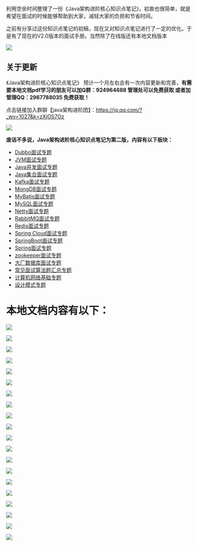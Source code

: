 利用空余时间整理了一份《Java架构进阶核心知识点笔记》，初衷也很简单，就是希望在面试的时候能够帮助到大家，减轻大家的负担和节省时间。

之前有分享过这份知识点笔记的初稿，现在又对知识点笔记进行了一定的优化。于是有了现在的V2.0版本的面试手册。当然除了在线版还有本地文档版本

![](https://upload-images.jianshu.io/upload_images/11474088-1d457512352d1efa.png?imageMogr2/auto-orient/strip%7CimageView2/2/w/1240)

## 关于更新
《Java架构进阶核心知识点笔记》 预计一个月左右会有一次内容更新和完善，**有需要本地文档pdf学习的朋友可以加Q群：924964688 管理处可以免费获取 或者加管理QQ：2967788035 免费获取！**

点击链接加入群聊【java架构进阶团】：https://jq.qq.com/?_wv=1027&k=zXjOS7Oz

![](https://upload-images.jianshu.io/upload_images/11474088-168cbaf1cd3ef804.png?imageMogr2/auto-orient/strip%7CimageView2/2/w/1240)

**废话不多说，Java架构进阶核心知识点笔记为第二版，内容有以下板块：**

- [Dubbo面试专题](https://github.com/Java-Ling/Java-Interview-guide/blob/master/Dubbo%E9%9D%A2%E8%AF%95.md)
- [JVM面试专题](https://github.com/Java-Ling/Java-Interview-guide/blob/master/JVM%E9%9D%A2%E8%AF%95.md)
- [Java并发面试专题](https://github.com/Java-Ling/Java-Interview-guide/blob/master/Java%E5%B9%B6%E5%8F%91%E9%9D%A2%E8%AF%95.md)
- [Java集合面试专题](https://github.com/Java-Ling/Java-Interview-guide/blob/master/Java%E9%9B%86%E5%90%88%E9%9D%A2%E8%AF%95.md)
- [Kafka面试专题](https://github.com/Java-Ling/Java-Interview-guide)
- [MongDB面试专题](https://github.com/Java-Ling/Java-Interview-guide/blob/master/MongDB%E9%9D%A2%E8%AF%95.md)
- [MyBatis面试专题](https://github.com/Java-Ling/Java-Interview-guide/blob/master/MyBatis%E9%9D%A2%E8%AF%95.md)
- [MySQL面试专题](https://github.com/Java-Ling/Java-Interview-guide/blob/master/MySQL%E9%9D%A2%E8%AF%95.md)
- [Netty面试专题](https://github.com/Java-Ling/Java-Interview-guide/blob/master/Netty%E9%9D%A2%E8%AF%95.md)
- [RabbitMQ面试专题](https://github.com/Java-Ling/Java-Interview-guide/blob/master/RabbitMQ%E9%9D%A2%E8%AF%95.md)
- [Redis面试专题](https://github.com/Java-Ling/Java-Interview-guide/blob/master/Redis%E9%9D%A2%E8%AF%95.md)
- [Spring Cloud面试专题](https://github.com/Java-Ling/Java-Interview-guide/blob/master/Spring%20Cloud%E9%9D%A2%E8%AF%95.md)
- [SpringBoot面试专题](https://github.com/Java-Ling/Java-Interview-guide/blob/master/SpringBoot%E9%9D%A2%E8%AF%95.md)
- [Spring面试专题](https://github.com/Java-Ling/Java-Interview-guide/blob/master/Spring%E9%9D%A2%E8%AF%95.md)
- [zookeeper面试专题](https://github.com/Java-Ling/Java-Interview-guide/blob/master/zookeeper%E9%9D%A2%E8%AF%95.md)
- [大厂数据库面试专题](https://github.com/Java-Ling/Java-Interview-guide/blob/master/%E5%A4%A7%E5%8E%82%E6%95%B0%E6%8D%AE%E5%BA%93%E9%9D%A2%E8%AF%95.md)
- [常见面试算法题汇总专题](https://github.com/Java-Ling/Java-Interview-guide/blob/master/%E5%B8%B8%E8%A7%81%E9%9D%A2%E8%AF%95%E7%AE%97%E6%B3%95%E9%A2%98%E6%B1%87%E6%80%BB.md)
- [计算机网络基础专题](https://github.com/Java-Ling/Java-Interview-guide/blob/master/%E8%AE%A1%E7%AE%97%E6%9C%BA%E7%BD%91%E7%BB%9C%E5%9F%BA%E7%A1%80.md)
- [设计模式专题](https://github.com/Java-Ling/Java-Interview-guide/blob/master/%E8%AE%BE%E8%AE%A1%E6%A8%A1%E5%BC%8F.md)



# 本地文档内容有以下：

![](https://upload-images.jianshu.io/upload_images/11474088-cd410246be0b9bd0?imageMogr2/auto-orient/strip%7CimageView2/2/w/1240)

![](https://upload-images.jianshu.io/upload_images/11474088-ff7b864b90266b70?imageMogr2/auto-orient/strip%7CimageView2/2/w/1240)

![](https://upload-images.jianshu.io/upload_images/11474088-ac486de34704f4fc?imageMogr2/auto-orient/strip%7CimageView2/2/w/1240)

![](https://upload-images.jianshu.io/upload_images/11474088-08762b89aff53b96?imageMogr2/auto-orient/strip%7CimageView2/2/w/1240)

![](https://upload-images.jianshu.io/upload_images/11474088-44aa5c50bdbc5f9a?imageMogr2/auto-orient/strip%7CimageView2/2/w/1240)

![](https://upload-images.jianshu.io/upload_images/11474088-e96f4a08d09669be?imageMogr2/auto-orient/strip%7CimageView2/2/w/1240)

![](https://upload-images.jianshu.io/upload_images/11474088-6ce2bcf790adee7d?imageMogr2/auto-orient/strip%7CimageView2/2/w/1240)

![](https://upload-images.jianshu.io/upload_images/11474088-620120728fc53ecc?imageMogr2/auto-orient/strip%7CimageView2/2/w/1240)

![](https://upload-images.jianshu.io/upload_images/11474088-e9bc86d0206ae815?imageMogr2/auto-orient/strip%7CimageView2/2/w/1240)

![](https://upload-images.jianshu.io/upload_images/11474088-186912998ee35312?imageMogr2/auto-orient/strip%7CimageView2/2/w/1240)

![](https://upload-images.jianshu.io/upload_images/11474088-1fb48e6936194537?imageMogr2/auto-orient/strip%7CimageView2/2/w/1240)

![](https://upload-images.jianshu.io/upload_images/11474088-27eb70dd73e0802b?imageMogr2/auto-orient/strip%7CimageView2/2/w/1240)

![](https://upload-images.jianshu.io/upload_images/11474088-c4480031d5082a4d?imageMogr2/auto-orient/strip%7CimageView2/2/w/1240)

![](https://upload-images.jianshu.io/upload_images/11474088-945805c209b80823?imageMogr2/auto-orient/strip%7CimageView2/2/w/1240)

![](https://upload-images.jianshu.io/upload_images/11474088-cbb03805634472d5?imageMogr2/auto-orient/strip%7CimageView2/2/w/1240)

![](https://upload-images.jianshu.io/upload_images/11474088-a2801273f05546d3?imageMogr2/auto-orient/strip%7CimageView2/2/w/1240)

![](https://upload-images.jianshu.io/upload_images/11474088-1ac6071d9873431c?imageMogr2/auto-orient/strip%7CimageView2/2/w/1240)

![](https://upload-images.jianshu.io/upload_images/11474088-53cb726c59dc834a?imageMogr2/auto-orient/strip%7CimageView2/2/w/1240)

![](https://upload-images.jianshu.io/upload_images/11474088-33f5ffe4ad95d3ce?imageMogr2/auto-orient/strip%7CimageView2/2/w/1240)

![](https://upload-images.jianshu.io/upload_images/11474088-700832b697250a14?imageMogr2/auto-orient/strip%7CimageView2/2/w/1240)
